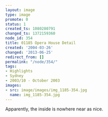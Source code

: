 ```yaml
---
layout: image
type: image
promote: 0
status: 1
created_ts: 1080280791
changed_ts: 1372159360
node_id: 354
title: 01185 Opera House Detail
created: '2004-03-26'
changed: '2013-06-25'
redirect_from: []
permalink: "/node/354/"
tags:
- Highlights
- Sydney
- 2003/10 - October 2003
images:
- src: image/images/img_1185-354.jpg
  name: img_1185-354.jpg
---
```

Apparently, the inside is nowhere near as nice.
